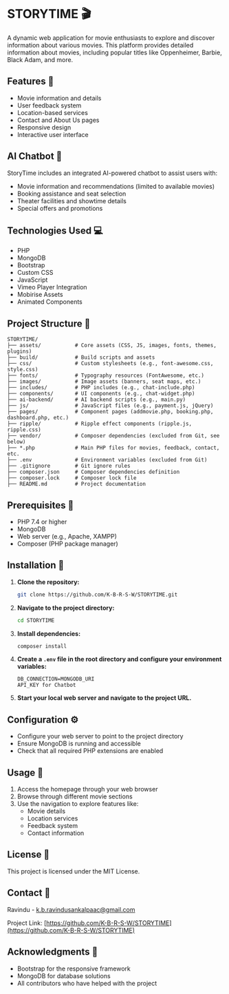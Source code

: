 # STORYTIME 🎬

A dynamic web application for movie enthusiasts to explore and discover information about various movies. This platform provides detailed information about movies, including popular titles like Oppenheimer, Barbie, Black Adam, and more.

## Features 🌟

- Movie information and details
- User feedback system
- Location-based services
- Contact and About Us pages
- Responsive design
- Interactive user interface

## AI Chatbot 🤖

StoryTime includes an integrated AI-powered chatbot to assist users with:
- Movie information and recommendations (limited to available movies)
- Booking assistance and seat selection
- Theater facilities and showtime details
- Special offers and promotions

## Technologies Used 💻

- PHP
- MongoDB
- Bootstrap
- Custom CSS
- JavaScript
- Vimeo Player Integration
- Mobirise Assets
- Animated Components

## Project Structure 📁

```
STORYTIME/
├── assets/           # Core assets (CSS, JS, images, fonts, themes, plugins)
├── build/            # Build scripts and assets
├── css/              # Custom stylesheets (e.g., font-awesome.css, style.css)
├── fonts/            # Typography resources (FontAwesome, etc.)
├── images/           # Image assets (banners, seat maps, etc.)
├── includes/         # PHP includes (e.g., chat-include.php)
├── components/       # UI components (e.g., chat-widget.php)
├── ai-backend/       # AI backend scripts (e.g., main.py)
├── js/               # JavaScript files (e.g., payment.js, jQuery)
├── pages/            # Component pages (addmovie.php, booking.php, dashboard.php, etc.)
├── ripple/           # Ripple effect components (ripple.js, ripple.css)
├── vendor/           # Composer dependencies (excluded from Git, see below)
├── *.php             # Main PHP files for movies, feedback, contact, etc.
├── .env              # Environment variables (excluded from Git)
├── .gitignore        # Git ignore rules
├── composer.json     # Composer dependencies definition
├── composer.lock     # Composer lock file
├── README.md         # Project documentation
```

## Prerequisites 🔧

- PHP 7.4 or higher
- MongoDB
- Web server (e.g., Apache, XAMPP)
- Composer (PHP package manager)

## Installation 🚀

1. **Clone the repository:**
   ```bash
   git clone https://github.com/K-B-R-S-W/STORYTIME.git
   ```

2. **Navigate to the project directory:**
   ```bash
   cd STORYTIME
   ```

3. **Install dependencies:**
   ```bash
   composer install
   ```

4. **Create a `.env` file in the root directory and configure your environment variables:**
   ```
   DB_CONNECTION=MONGODB_URI
   API_KEY for Chatbot
   ```

5. **Start your local web server and navigate to the project URL.**

## Configuration ⚙️

- Configure your web server to point to the project directory
- Ensure MongoDB is running and accessible
- Check that all required PHP extensions are enabled

## Usage 📖

1. Access the homepage through your web browser
2. Browse through different movie sections
3. Use the navigation to explore features like:
   - Movie details
   - Location services
   - Feedback system
   - Contact information

## License 📄

This project is licensed under the MIT License.

## Contact 📧

Ravindu - [k.b.ravindusankalpaac@gmail.com](mailto:k.b.ravindusankalpaac@gmail.com)

Project Link: [https://github.com/K-B-R-S-W/STORYTIME](https://github.com/K-B-R-S-W/STORYTIME)

## Acknowledgments 🙏

- Bootstrap for the responsive framework
- MongoDB for database solutions
- All contributors who have helped with the project
